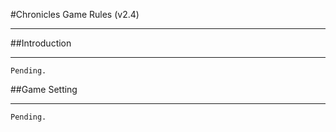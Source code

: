 #Chronicles Game Rules (v2.4)

---
##Introduction

---
    Pending.
    
##Game Setting

---
    Pending.